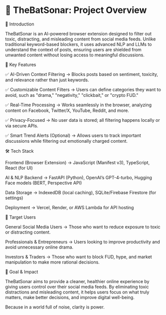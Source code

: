 # 🦇  TheBatSonar: Project Overview

📌 Introduction

TheBatSonar is an AI-powered browser extension designed to filter out toxic, distracting, and misleading content from social media feeds. Unlike traditional keyword-based blockers, it uses advanced NLP and LLMs to understand the context of posts, ensuring users are shielded from unwanted content without losing access to meaningful discussions.

🎯 Key Features

✅ AI-Driven Context Filtering → Blocks posts based on sentiment, toxicity, and relevance rather than just keywords.

✅ Customizable Content Filters → Users can define categories they want to avoid, such as "drama," "negativity," "clickbait," or "crypto FUD."

✅ Real-Time Processing → Works seamlessly in the browser, analyzing content on Facebook, Twitter/X, YouTube, Reddit, and more.

✅ Privacy-Focused → No user data is stored; all filtering happens locally or via secure APIs.

✅ Smart Trend Alerts (Optional) → Allows users to track important discussions while filtering out emotionally charged content.

🛠️ Tech Stack

Frontend (Browser Extension) → JavaScript (Manifest v3), TypeScript, React (for UI)

AI & NLP Backend → FastAPI (Python), OpenAI’s GPT-4-turbo, Hugging Face models (BERT, Perspective API)

Data Storage → IndexedDB (local caching), SQLite/Firebase Firestore (for settings)

Deployment → Vercel, Render, or AWS Lambda for API hosting

📌 Target Users

General Social Media Users → Those who want to reduce exposure to toxic or distracting content.

Professionals & Entrepreneurs → Users looking to improve productivity and avoid unnecessary online drama.

Investors & Traders → Those who want to block FUD, hype, and market manipulation to make more rational decisions.

🎯 Goal & Impact

TheBatSonar aims to provide a cleaner, healthier online experience by giving users control over their social media feeds. By eliminating toxic distractions and misleading content, it helps users focus on what truly matters, make better decisions, and improve digital well-being.

Because in a world full of noise, clarity is power.

